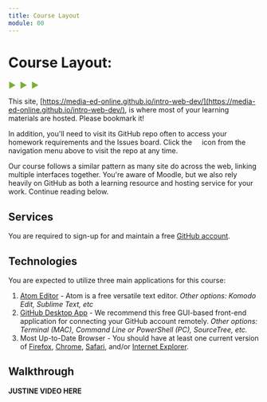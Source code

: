 ```yaml
---
title: Course Layout
module: 00
---
```


# Course Layout:
<span style="color: #79AF33; font-size: medium; font-weight: bold">▶ &nbsp;▶  &nbsp;▶</span>

This site, [https://media-ed-online.github.io/intro-web-dev/](https://media-ed-online.github.io/intro-web-dev/), is where most of your learning materials are hosted. Please bookmark it!

In addition, you'll need to visit its GitHub repo often to access your homework requirements and the Issues board. Click the &nbsp;<a href="https://github.com/Media-Ed-Online/intro-web-dev"><i class="fa fa-github fa-lg"></i></a> &nbsp; icon from the navigation menu above to visit the repo at any time.


Our course follows a similar pattern as many site do across the web, linking multiple interfaces together. You're aware of Moodle, but we also rely heavily on GitHub as both a learning resource and hosting service for your work. Continue reading below.


## Services
You are required to sign-up for and maintain a free [GitHub account](https://github.com/).


## Technologies
You are expected to utilize three main applications for this course:
1. [Atom Editor](https://atom.io/) - Atom is a free versatile text editor. _Other options: Komodo Edit, Sublime Text, etc_
2. [GitHub Desktop App](https://desktop.github.com/) - We recommend this free GUI-based front-end application for connecting your GitHub account remotely. _Other options: Terminal (MAC), Command Line or PowerShell (PC), SourceTree, etc._
3. Most Up-to-Date Browser - You should have at least one current version of [Firefox](https://www.mozilla.org/en-US/), [Chrome](https://www.google.com/chrome/), [Safari](https://www.apple.com/safari/), and/or [Internet Explorer](https://www.microsoft.com/en-us/download/internet-explorer.aspx).


## Walkthrough

**JUSTINE VIDEO HERE**
